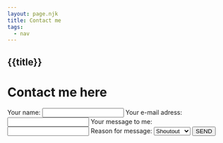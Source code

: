 ```yaml
---
layout: page.njk
title: Contact me
tags:
  - nav
---
```


## {{title}}

<form action="#">
    <h1> Contact me here</h1>  
    <label for="naam">Your name:</label>  
    <input type="text" name= "naam" id="naam">
    <label for="emailadres">Your e-mail adress:</label>
    <input type="email" name="emailadres" id="emailadres">
    <label for="message">Your message to me:</label>
    <input type="message" name="message" id="message">
    <label for="reason">Reason for message:</label>
    <select name="reason" id="reason">
      <option value="shoutout">Shoutout</option>
      <option value="question">Question</option>
      <option value="complaint">Complaint</option>
      <option value="other">Other</option>
    </select>
    <input type="submit" name="send" value="SEND">
</form>
